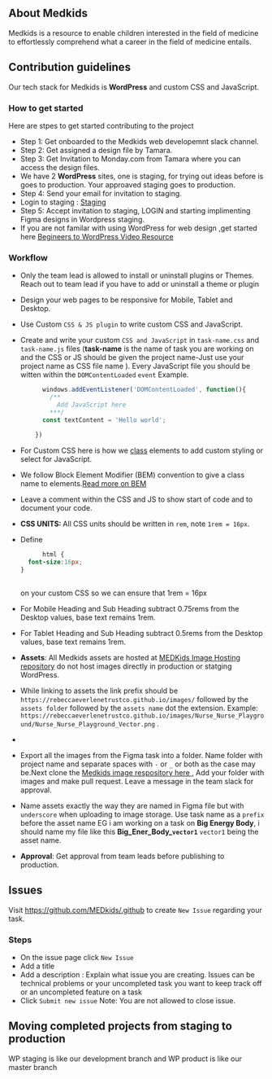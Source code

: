 


<!--

**Here are some ideas to get you started:**

🙋‍♀️ A short introduction - what is your organization all about?
🌈 Contribution guidelines - how can the community get involved?
👩‍💻 Useful resources - where can the community find your docs? Is there anything else the community should know?
🍿 Fun facts - what does your team eat for breakfast?
🧙 Remember, you can do mighty things with the power of [Markdown](https://docs.github.com/github/writing-on-github/getting-started-with-writing-and-formatting-on-github/basic-writing-and-formatting-syntax)
-->
## About Medkids
Medkids is a resource to enable children interested in the field of medicine to effortlessly comprehend 
what a career in the field of medicine entails.

## Contribution guidelines
Our tech stack for Medkids is <strong>WordPress</strong> and custom CSS and JavaScript.
### How to get started
Here are stpes to get started contributing to the project
  - Step 1: Get onboarded to the Medkids web developemnt slack channel.
  - Step 2: Get assigned a design file by Tamara.
  - Step 3: Get Invitation to Monday.com from Tamara where you can access the design files.
  - We have 2 <strong>WordPress</strong> sites, one is staging, for trying out ideas before is goes to production. Your approaved staging goes to production.
  - Step 4: Send your email for invitation to staging.
  - Login to staging : [Staging](https://anatomyisland.org/medkidsstaging.infinityfreeapp.com/wp-admin)
  - Step 5: Accept invitation to staging, LOGIN and starting implimenting Figma designs in Wordpress staging.
  - If you are not familar with using WordPress for web design ,get started here [Begineers to WordPress Video Resource](https://www.youtube.com/watch?v=FMCR_7xVInk)
### Workflow
  - Only the team lead is allowed to install or uninstall plugins or Themes. Reach out to team lead if you have to add or uninstall a theme or plugin
  - Design your web pages to be responsive for Mobile, Tablet and Desktop.
  - Use Custom `CSS & JS plugin` to write custom CSS and JavaScript.
  - Create and write your custom `CSS and JavaScript` in `task-name.css` and `task-name.js` files (<b>task-name</b> is the name of task you are working on and the CSS or JS should be given the project name-Just use your project name as CSS file name ). Every JavaScript file you should be witten within the  `DOMContentLoaded` `event`
    Example.
    ```js
          windows.addEventListener('DOMContentLoaded', function(){
            /**
              Add JavaScript here
            ***/
          const textContent = 'Hello world';
          
        })

    ```
    
  - For Custom CSS here is how we [class](https://rebeccaeverlenegroup.slack.com/files/U0450DR40FP/F06RNSP1C4B/20240327_124725.mp4?origin_team=T021ALT11NU&origin_channel=C020HQB61PF) elements to add custom styling or select for JavaScript.
  
  - We follow Block Element Modifier (BEM) convention to give a class name to elements.[Read more on BEM](https://css-tricks.com/bem-101/)
  - Leave a comment within the CSS and JS to show start of code and to document your code.
  - <b> CSS UNITS: </b> All CSS units should be written in  `rem`, note `1rem = 16px`.
  - Define
    ```css
          html {
      font-size:16px;
    }
        
    ```
    on your custom CSS so we can ensure that 1rem = 16px
  - For Mobile Heading and Sub Heading subtract 0.75rems from the Desktop values, base text remains 1rem.
  - For Tablet Heading and Sub Heading subtract 0.5rems from the Desktop values, base text remains 1rem.
  - <strong>Assets</strong>: All Medkids assets are hosted at [MEDKids Image Hosting repository](https://github.com/MEDkids/images) do not host images directly in production or statging WordPress.
  -  While linking to assets the link prefix should be `https://rebeccaeverlenetrustco.github.io/images/` followed by the `assets folder` followed by the `assets name` dot the extension. Example: `https://rebeccaeverlenetrustco.github.io/images/Nurse_Nurse_Playground/Nurse_Nurse_Playground_Vector.png` .
  - 
  - Export all the images from the Figma task into a folder. Name folder with project name and separate spaces with `-` or `_` or both as the case may be.Next clone the [Medkids image respository here ](https://github.com/MEDkids/images), Add your folder with images and make pull request. Leave a message in the team slack for approval.
  - Name assets exactly the way they are named in Figma file but with `underscore` when uploading to image storage. Use task name as a `prefix` before the asset name EG i am working on a task on <b>Big Energy Body</b>, i should name my file like this <b>Big_Ener_Body_`vector1`</b> `vector1` being the asset name.
  - <strong>Approval</strong>: Get approval from team leads before publishing to production.
## Issues
Visit https://github.com/MEDkids/.github to create `New Issue` regarding your task. 
### Steps
  - On the issue page click `New Issue`
  - Add a title
  - Add a description : Explain what issue you are creating. Issues can be technical problems or your uncompleted task you want to keep track off  or an uncompleted feature on a task
  - Click `Submit new issue`
Note: You are not allowed to close issue.
## Moving completed projects from staging to production

WP staging is like our development branch and WP product is like our master branch
